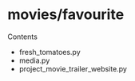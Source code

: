 # movies/favourite

Contents

  - fresh_tomatoes.py
  - media.py
  - project_movie_trailer_website.py


